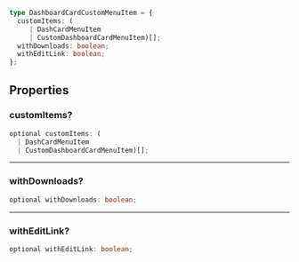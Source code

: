 ```ts
type DashboardCardCustomMenuItem = {
  customItems: (
     | DashCardMenuItem
     | CustomDashboardCardMenuItem)[];
  withDownloads: boolean;
  withEditLink: boolean;
};
```

## Properties

### customItems?

```ts
optional customItems: (
  | DashCardMenuItem
  | CustomDashboardCardMenuItem)[];
```

***

### withDownloads?

```ts
optional withDownloads: boolean;
```

***

### withEditLink?

```ts
optional withEditLink: boolean;
```
